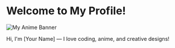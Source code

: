 # Welcome to My Profile!

![My Anime Banner](https://your-image-link-here.com/image.gif)

Hi, I'm [Your Name] — I love coding, anime, and creative designs!

<!-- More about you -->
